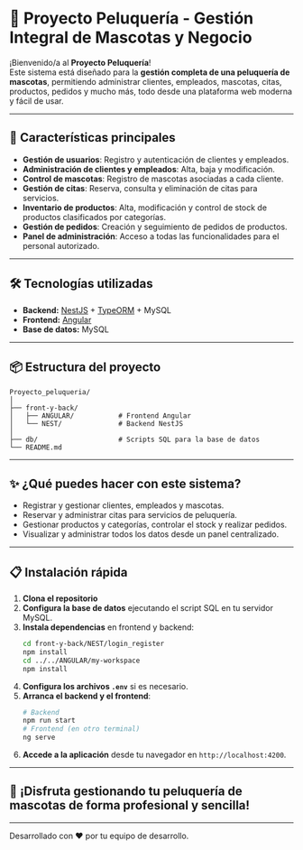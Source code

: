 # 🐾 Proyecto Peluquería - Gestión Integral de Mascotas y Negocio

¡Bienvenido/a al **Proyecto Peluquería**!  
Este sistema está diseñado para la **gestión completa de una peluquería de mascotas**, permitiendo administrar clientes, empleados, mascotas, citas, productos, pedidos y mucho más, todo desde una plataforma web moderna y fácil de usar.

---

## 🚀 Características principales

- **Gestión de usuarios**: Registro y autenticación de clientes y empleados.
- **Administración de clientes y empleados**: Alta, baja y modificación.
- **Control de mascotas**: Registro de mascotas asociadas a cada cliente.
- **Gestión de citas**: Reserva, consulta y eliminación de citas para servicios.
- **Inventario de productos**: Alta, modificación y control de stock de productos clasificados por categorías.
- **Gestión de pedidos**: Creación y seguimiento de pedidos de productos.
- **Panel de administración**: Acceso a todas las funcionalidades para el personal autorizado.

---

## 🛠️ Tecnologías utilizadas

- **Backend:** [NestJS](https://nestjs.com/) + [TypeORM](https://typeorm.io/) + MySQL
- **Frontend:** [Angular](https://angular.io/)
- **Base de datos:** MySQL

---

## 📦 Estructura del proyecto

```
Proyecto_peluqueria/
│
├── front-y-back/
│   ├── ANGULAR/           # Frontend Angular
│   └── NEST/              # Backend NestJS
│
├── db/                    # Scripts SQL para la base de datos
└── README.md
```

---

## ✨ ¿Qué puedes hacer con este sistema?

- Registrar y gestionar clientes, empleados y mascotas.
- Reservar y administrar citas para servicios de peluquería.
- Gestionar productos y categorías, controlar el stock y realizar pedidos.
- Visualizar y administrar todos los datos desde un panel centralizado.

---

## 📋 Instalación rápida

1. **Clona el repositorio**
2. **Configura la base de datos** ejecutando el script SQL en tu servidor MySQL.
3. **Instala dependencias** en frontend y backend:
   ```bash
   cd front-y-back/NEST/login_register
   npm install
   cd ../../ANGULAR/my-workspace
   npm install
   ```
4. **Configura los archivos `.env`** si es necesario.
5. **Arranca el backend y el frontend**:
   ```bash
   # Backend
   npm run start
   # Frontend (en otro terminal)
   ng serve
   ```
6. **Accede a la aplicación** desde tu navegador en `http://localhost:4200`.

---

## 🐶 ¡Disfruta gestionando tu peluquería de mascotas de forma profesional y sencilla!

---
Desarrollado con ❤️ por tu equipo de desarrollo.
